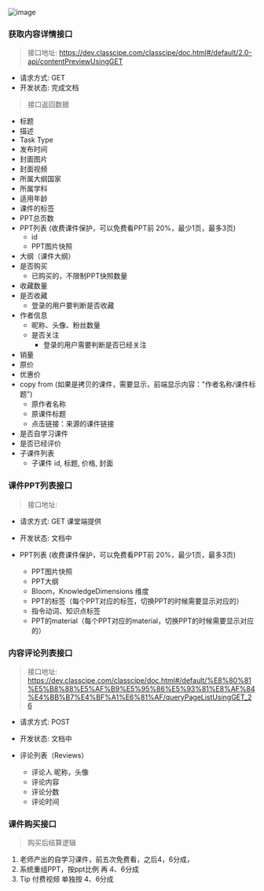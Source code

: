 ![image](https://user-images.githubusercontent.com/1272280/174488191-ac15df12-cb57-4e10-8b70-21fbab975ad1.png)

### 获取内容详情接口

> 接口地址: https://dev.classcipe.com/classcipe/doc.html#/default/2.0-api/contentPreviewUsingGET
- 请求方式: GET
- 开发状态: 完成文档

> 接口返回数据
- 标题
- 描述
- Task Type
- 发布时间
- 封面图片
- 封面视频
- 所属大纲国家
- 所属学科
- 适用年龄
- 课件的标签
- PPT总页数
- PPT列表 (收费课件保护，可以免费看PPT前 20%，最少1页，最多3页)
  - id
  - PPT图片快照
- 大纲（课件大纲）
- 是否购买
  - 已购买的，不限制PPT快照数量
- 收藏数量
- 是否收藏
  - 登录的用户要判断是否收藏
- 作者信息
  - 昵称、头像、粉丝数量
  - 是否关注
    - 登录的用户需要判断是否已经关注
- 销量
- 原价
- 优惠价
- copy from (如果是拷贝的课件，需要显示，前端显示内容："作者名称/课件标题")
  - 原作者名称
  - 原课件标题
  - 点击链接：来源的课件链接
- 是否自学习课件
- 是否已经评价
- 子课件列表
  - 子课件 id, 标题, 价格, 封面

### 课件PPT列表接口
> 接口地址: 
- 请求方式: GET 课堂端提供
- 开发状态: 文档中


- PPT列表 (收费课件保护，可以免费看PPT前 20%，最少1页，最多3页)
  - PPT图片快照
  - PPT大纲
  - Bloom，KnowledgeDimensions 维度
  - PPT的标签（每个PPT对应的标签，切换PPT的时候需要显示对应的）
  - 指令动词、知识点标签
  - PPT的material（每个PPT对应的material，切换PPT的时候需要显示对应的）


### 内容评论列表接口
> 接口地址: https://dev.classcipe.com/classcipe/doc.html#/default/%E8%80%81%E5%B8%88%E5%AF%B9%E5%95%86%E5%93%81%E8%AF%84%E4%BB%B7%E4%BF%A1%E6%81%AF/queryPageListUsingGET_26
- 请求方式: POST
- 开发状态: 文档中

- 评论列表（Reviews）
  - 评论人 昵称，头像
  - 评论内容
  - 评论分数
  - 评论时间

### 课件购买接口
> 购买后结算逻辑
1. 老师产出的自学习课件，前五次免费看，之后4，6分成，
2. 系统重组PPT，按ppt比例 再 4、6分成
3. Tip 付费视频 单独按 4、6分成
